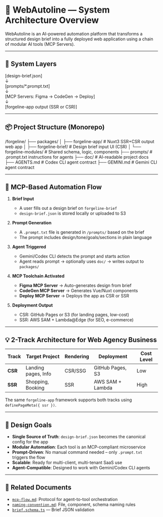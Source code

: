 # 🧠 WebAutoline — System Architecture Overview

WebAutoline is an AI-powered automation platform that transforms a structured design brief into a fully deployed web application using a chain of modular AI tools (MCP Servers).

---

## 🧱 System Layers

[design-brief.json]  
↓  
[prompts/*.prompt.txt]  
↓  
[MCP Servers: Figma → CodeGen → Deploy]  
↓  
[forgeline-app output (SSR or CSR)]

---

## 📦 Project Structure (Monorepo)

/forgeline/
├── packages/
│ ├── forgeline-app/ # Nuxt3 SSR+CSR output web app
│ ├── forgeline-brief/ # Design brief input UI (CSR)
│ └── forgeline-modules/ # Shared schema, logic, components
├── prompts/ # .prompt.txt instructions for agents
├── doc/ # AI-readable project docs
├── AGENTS.md # Codex CLI agent contract
├── GEMINI.md # Gemini CLI agent contract

---

## 🔗 MCP-Based Automation Flow

1. **Brief Input**
   - A user fills out a design brief on `forgeline-brief`
   - `design-brief.json` is stored locally or uploaded to S3

2. **Prompt Generation**
   - A `.prompt.txt` file is generated in `/prompts/` based on the brief
   - The prompt includes design/tone/goals/sections in plain language

3. **Agent Triggered**
   - Gemini/Codex CLI detects the prompt and starts action
   - Agent reads prompt → optionally uses `doc/` → writes output to `packages/`

4. **MCP Toolchain Activated**
   - **Figma MCP Server** → Auto-generates design from brief
   - **CodeGen MCP Server** → Generates Vue/Nuxt components
   - **Deploy MCP Server** → Deploys the app as CSR or SSR

5. **Deployment Output**
   - CSR: GitHub Pages or S3 (for landing pages, low-cost)
   - SSR: AWS SAM + Lambda@Edge (for SEO, e-commerce)

---

## 💡 2-Track Architecture for Web Agency Business

| Track   | Target Project      | Rendering | Deployment       | Cost Level |
| ------- | ------------------- | --------- | ---------------- | ---------- |
| **CSR** | Landing pages, Info | CSR/SSG   | GitHub Pages, S3 | Low        |
| **SSR** | Shopping, Booking   | SSR       | AWS SAM + Lambda | High       |

The same `forgeline-app` framework supports both tracks using `definePageMeta({ ssr })`.

---

## 🎯 Design Goals

- **Single Source of Truth**: `design-brief.json` becomes the canonical config for the app
- **Modular Automation**: Each tool is an MCP-compliant microservice
- **Prompt-Driven**: No manual command needed – only `.prompt.txt` triggers the flow
- **Scalable**: Ready for multi-client, multi-tenant SaaS use
- **Agent-Compatible**: Designed to work with Gemini/Codex CLI agents

---

## 🧾 Related Documents

- [`mcp-flow.md`](./mcp-flow.md): Protocol for agent-to-tool orchestration
- [`naming-convention.md`](./naming-convention.md): File, component, schema naming rules
- [`brief.schema.ts`](../packages/forgeline-modules/brief-core/) — Brief JSON validation
